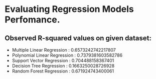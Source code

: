 # Evaluating Regression Models Perfomance.

## Observed R-squared values on given dataset:
* Multiple Linear Regression : 0.6573242742217807
* Polynomial Linear Regression : 0.7379381603582786 
* Support Vector Regression : 0.704488158367401
* Decision Tree Regression : 0.1663250028726928
* Random Forest Regression : 0.671924743400061
